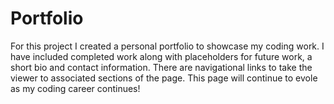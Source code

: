# Portfolio
For this project I created a personal portfolio to showcase my coding work. I have included completed work along with placeholders for future work,
a short bio and contact information. There are navigational links to take the viewer to associated sections of the page. This page will continue to evole
as my coding career continues!
